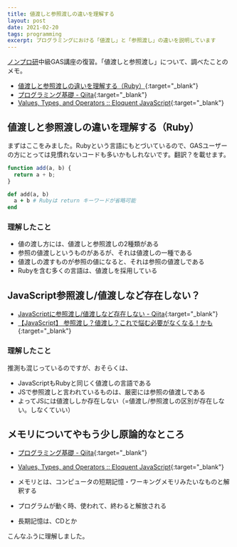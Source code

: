```yaml
---
title: 値渡しと参照渡しの違いを理解する
layout: post
date: 2021-02-20
tags: programming
excerpt: プログラミングにおける「値渡し」と「参照渡し」の違いを説明しています
---
```


[ノンプロ研](https://tonari-it.com/community-nonpro-semi/)中級GAS講座の復習。「値渡しと参照渡し」について、調べたことのメモ。

- [値渡しと参照渡しの違いを理解する（Ruby）](https://magazine.rubyist.net/articles/0032/0032-CallByValueAndCallByReference.html){:target="_blank"}
- [プログラミング基礎 - Qiita](https://qiita.com/TAKUYA-110/items/e289a07d3333199711a2#13-%E3%83%A1%E3%83%A2%E3%83%AA){:target="_blank"}
- [Values, Types, and Operators :: Eloquent JavaScript](https://eloquentjavascript.net/01_values.html#h_sVZPaxUSy/){:target="_blank"}

## 値渡しと参照渡しの違いを理解する（Ruby）

まずはここをみました。Rubyという言語にもとづいているので、GASユーザーの方にとっては見慣れないコードも多いかもしれないです。翻訳？を載せます。

```js
function add(a, b) {
  return a + b;
}
```

```rb
def add(a, b)
  a + b # Rubyは return キーワードが省略可能
end
```

### 理解したこと
- 値の渡し方には、値渡しと参照渡しの2種類がある
- 参照の値渡しというものがあるが、それは値渡しの一種である
- 値渡しの渡すものが参照の値になると、それは参照の値渡しである
- Rubyを含む多くの言語は、値渡しを採用している

## JavaScript参照渡し/値渡しなど存在しない？

- [JavaScriptに参照渡し/値渡しなど存在しない - Qiita](https://qiita.com/yuta0801/items/f8690a6e129c594de5fb){:target="_blank"}
- [【JavaScript】 参照渡し？値渡し？これで悩む必要がなくなる！かも](https://affi-sapo-sv.com/note/js-reference-or-value.php#gsc.tab=0){:target="_blank"}

### 理解したこと
推測も混じっているのですが、おそらくは、

- JavaScriptもRubyと同じく値渡しの言語である
- JSで参照渡しと言われているものは、厳密には参照の値渡しである
- よってJSには値渡ししか存在しない（=値渡し/参照渡しの区別が存在しない。しなくていい）

## メモリについてやもう少し原論的なところ

- [プログラミング基礎 - Qiita](https://qiita.com/TAKUYA-110/items/e289a07d3333199711a2#13-%E3%83%A1%E3%83%A2%E3%83%AA){:target="_blank"}
- [Values, Types, and Operators :: Eloquent JavaScript](https://eloquentjavascript.net/01_values.html#h_sVZPaxUSy/){:target="_blank"}

- メモリとは、コンピュータの短期記憶・ワーキングメモリみたいなものと解釈する
- プログラムが動く時、使われて、終わると解放される
- 長期記憶は、CDとか

こんなふうに理解しました。
